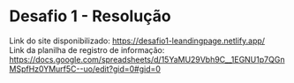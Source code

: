 # Desafio 1 - Resolução
Link do site disponibilizado: https://desafio1-leandingpage.netlify.app/  <br>
Link da planilha de registro de informação: https://docs.google.com/spreadsheets/d/15YaMU29Vbh9C__1EGNU1p7QGnMSpfHz0YMurf5C--uo/edit?gid=0#gid=0

